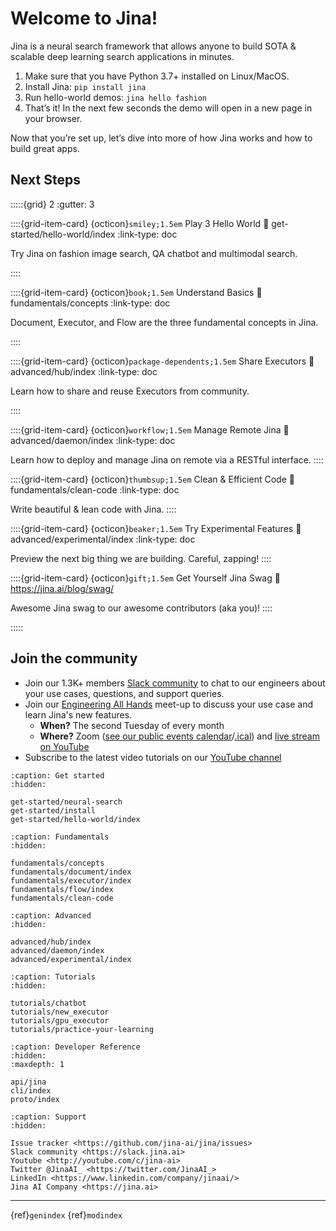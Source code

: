 # Welcome to Jina!

Jina is a neural search framework that allows anyone to build SOTA & scalable deep learning search applications in minutes.

1. Make sure that you have Python 3.7+ installed on Linux/MacOS.
2. Install Jina: ``pip install jina``
3. Run hello-world demos: ``jina hello fashion``
4. That’s it! In the next few seconds the demo will open in a new page in your browser.

Now that you’re set up, let’s dive into more of how Jina works and how to build great apps.

## Next Steps

:::::{grid} 2
:gutter: 3


::::{grid-item-card} {octicon}`smiley;1.5em` Play 3 Hello World
:link: get-started/hello-world/index
:link-type: doc

Try Jina on fashion image search, QA chatbot and multimodal search.

::::

::::{grid-item-card} {octicon}`book;1.5em` Understand Basics
:link: fundamentals/concepts
:link-type: doc

Document, Executor, and Flow are the three fundamental concepts in Jina.

::::

::::{grid-item-card} {octicon}`package-dependents;1.5em` Share Executors
:link: advanced/hub/index
:link-type: doc

Learn how to share and reuse Executors from community.

::::


::::{grid-item-card} {octicon}`workflow;1.5em`  Manage Remote Jina 
:link: advanced/daemon/index
:link-type: doc

Learn how to deploy and manage Jina on remote via a RESTful interface.
::::


::::{grid-item-card} {octicon}`thumbsup;1.5em` Clean & Efficient Code 
:link: fundamentals/clean-code
:link-type: doc

Write beautiful & lean code with Jina.
::::

::::{grid-item-card} {octicon}`beaker;1.5em` Try Experimental Features
:link: advanced/experimental/index
:link-type: doc

Preview the next big thing we are building. Careful, zapping!
::::

::::{grid-item-card} {octicon}`gift;1.5em` Get Yourself Jina Swag
:link: https://jina.ai/blog/swag/

Awesome Jina swag to our awesome contributors (aka you)!
::::

:::::

## Join the community

- Join our 1.3K+ members [Slack community](https://slack.jina.ai) to chat to our engineers about your use cases, questions, and
  support queries.
- Join our [Engineering All Hands](https://youtube.com/playlist?list=PL3UBBWOUVhFYRUa_gpYYKBqEAkO4sxmne) meet-up to discuss your use case and learn Jina's new features.
    - **When?** The second Tuesday of every month
    - **Where?**
      Zoom ([see our public events calendar](https://calendar.google.com/calendar/embed?src=c_1t5ogfp2d45v8fit981j08mcm4%40group.calendar.google.com&ctz=Europe%2FBerlin)/[.ical](https://calendar.google.com/calendar/ical/c_1t5ogfp2d45v8fit981j08mcm4%40group.calendar.google.com/public/basic.ics))
      and [live stream on YouTube](https://youtube.com/c/jina-ai)
- Subscribe to the latest video tutorials on our [YouTube channel](https://youtube.com/c/jina-ai)


```{toctree}
:caption: Get started
:hidden:

get-started/neural-search
get-started/install
get-started/hello-world/index
```

```{toctree}
:caption: Fundamentals
:hidden:

fundamentals/concepts
fundamentals/document/index
fundamentals/executor/index
fundamentals/flow/index
fundamentals/clean-code
```


```{toctree}
:caption: Advanced
:hidden:

advanced/hub/index
advanced/daemon/index
advanced/experimental/index
```

```{toctree}
:caption: Tutorials
:hidden:

tutorials/chatbot
tutorials/new_executor
tutorials/gpu_executor
tutorials/practice-your-learning
```

```{toctree}
:caption: Developer Reference
:hidden:
:maxdepth: 1

api/jina
cli/index
proto/index
```

```{toctree}
:caption: Support
:hidden:

Issue tracker <https://github.com/jina-ai/jina/issues>
Slack community <https://slack.jina.ai>
Youtube <http://youtube.com/c/jina-ai>
Twitter @JinaAI_ <https://twitter.com/JinaAI_>
LinkedIn <https://www.linkedin.com/company/jinaai/>
Jina AI Company <https://jina.ai>

```


---
{ref}`genindex` {ref}`modindex`

